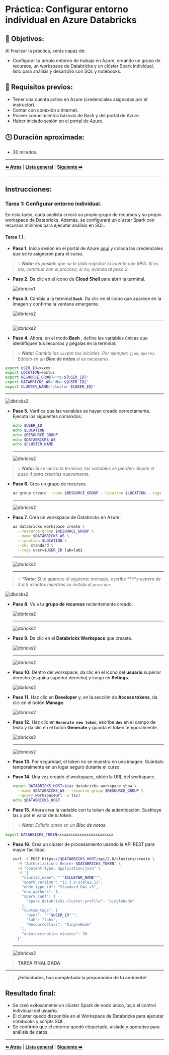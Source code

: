 # Práctica: Configurar entorno individual en Azure Databricks

## 🎯 Objetivos:
Al finalizar la práctica, serás capaz de:
- Configurar tu propio entorno de trabajo en Azure, creando un grupo de recursos, un workspace de Databricks y un clúster Spark individual, listo para análisis y desarrollo con SQL y notebooks.

## 📝 Requisitos previos:

- Tener una cuenta activa en Azure (credenciales asignadas por el instructor).
- Contar con conexión a internet.
- Poseer conocimientos básicos de Bash y del portal de Azure.
- Haber iniciado sesión en el portal de Azure.

## 🕒 Duración aproximada:
- 30 minutos.

---

**[⬅️ Atrás](https://netec-mx.github.io/Custom_NETEC_DBRICKS-DA_INT-Priv/Capítulo4/lab4.html)** | **[Lista general](https://netec-mx.github.io/Custom_NETEC_DBRICKS-DA_INT-Priv/)** | **[Siguiente ➡️](https://netec-mx.github.io/Custom_NETEC_DBRICKS-DA_INT-Priv/Capítulo1/lab1.html)**

---

## Instrucciones:

### Tarea 1: Configurar entorno individual.

En esta tarea, cada analista creará su propio grupo de recursos y su propio workspace de Databricks. Además, se configurará un clúster Spark con recursos mínimos para ejecutar análisis en SQL.

#### Tarea 1.1.

- **Paso 1.** Inicia sesión en el portal de Azure [aquí](https://portal.azure.com/) y coloca las credenciales que se te asignaron para el curso.

> 💡 ***Nota:** Es posible que se te pida registrar la cuenta con MFA. Si es así, continúa con el proceso; si no, avanza al paso 2.*

- **Paso 2.** Da clic en el ícono de **Cloud Shell** para abrir la terminal.

  ![dbricks1](/Custom_NETEC_DBRICKS-DA_INT-Priv/images/lab1/img1.png)

- **Paso 3.** Cambia a la terminal **`Bash`**. Da clic en el ícono que aparece en la imagen y confirma la ventana emergente.

  ![dbricks2](/Custom_NETEC_DBRICKS-DA_INT-Priv/images/lab1/img2.png)
  
  ---
    
  ![dbricks2](/Custom_NETEC_DBRICKS-DA_INT-Priv/images/lab1/img3.png)

- **Paso 4.** Ahora, en el modo **Bash** , define las variables únicas que identifiquen tus recursos y pégalas en la terminal:

> 💡 ***Nota:** Cambia las `xxx`por tus iniciales. Por ejemplo: `jjon`, `mperez`. Edítalo en un **Bloc de notas** si es necesario.*

  ```bash
  export USER_ID=xxxxx
  export LOCATION=eastus
  export RESOURCE_GROUP="rg-${USER_ID}"
  export DATABRICKS_WS="dbw-${USER_ID}"
  export CLUSTER_NAME="cluster-${USER_ID}"
  ```
  
  ---
  
  ![dbricks2](/Custom_NETEC_DBRICKS-DA_INT-Priv/images/lab1/img4.png)

- **Paso 5.** Verifica que las variables se hayan creado correctamente. Ejecuta los siguientes comandos:

  ```bash
  echo $USER_ID
  echo $LOCATION
  echo $RESOURCE_GROUP
  echo $DATABRICKS_WS
  echo $CLUSTER_NAME
  ```
  
  ---
  
  ![dbricks2](/Custom_NETEC_DBRICKS-DA_INT-Priv/images/lab1/img5.png)

> 💡 ***Nota:** Si se cierra la terminal, las variables se pierden. Repite el paso 4 para crearlas nuevamente.*

- **Paso 6.** Crea un grupo de recursos.

  ```bash
  az group create --name $RESOURCE_GROUP --location $LOCATION --tags user=$USER_ID lab=lab1
  ```
  
  ---
  
  ![dbricks2](/Custom_NETEC_DBRICKS-DA_INT-Priv/images/lab1/img6.png)

- **Paso 7.** Crea un workspace de Databricks en Azure:

  ```bash
  az databricks workspace create \
    --resource-group $RESOURCE_GROUP \
    --name $DATABRICKS_WS \
    --location $LOCATION \
    --sku standard \
    --tags user=$USER_ID lab=lab1
  ```
  
  ---
  
  ![dbricks2](/Custom_NETEC_DBRICKS-DA_INT-Priv/images/lab1/img7.png)
  
  ---
  
> 💡 ***Nota:** Si te aparece el siguiente mensaje, escribe **`Y`**y espera de 3 a 5 minutos mientras se instala el `provider`.*
    
  ![dbricks2](/Custom_NETEC_DBRICKS-DA_INT-Priv/images/lab1/img8.png)

- **Paso 8.** Ve a tu **grupo de recursos** recientemente creado.

  ![dbricks2](/Custom_NETEC_DBRICKS-DA_INT-Priv/images/lab1/img9.png)
  
  ---
  
  ![dbricks2](/Custom_NETEC_DBRICKS-DA_INT-Priv/images/lab1/img10.png)

- **Paso 9.** Da clic en el **Databricks Workspace** que creaste.

  ![dbricks2](/Custom_NETEC_DBRICKS-DA_INT-Priv/images/lab1/img11.png)
  
  ---
  
  ![dbricks2](/Custom_NETEC_DBRICKS-DA_INT-Priv/images/lab1/img12.png)

- **Paso 10.** Dentro del workspace, da clic en el ícono del **usuario** superior derecho (esquina superior derecha) y luego en **Setings**.

  ![dbricks2](/Custom_NETEC_DBRICKS-DA_INT-Priv/images/lab1/img13.png)

- **Paso 11.** Haz clic en **Developer** y, en la sección de **Access tokens**, da clic en el botón **Manage**.

  ![dbricks2](/Custom_NETEC_DBRICKS-DA_INT-Priv/images/lab1/img14.png)

- **Paso 12.** Haz clic en **`Generate new token`**, escribe **`dev`** en el campo de texto y da clic en el botón **Generate** y guarda el token temporalmente.

  ![dbricks2](/Custom_NETEC_DBRICKS-DA_INT-Priv/images/lab1/img15.png)
  
  ---
  
  ![dbricks2](/Custom_NETEC_DBRICKS-DA_INT-Priv/images/lab1/img16.png)

- **Paso 13.** Por seguridad, el token no se muestra en una imagen. Guárdalo temporalmente en un lugar seguro durante el curso.

- **Paso 14.** Una vez creado el workspace, obtén la URL del workspace.

  ```bash
  export DATABRICKS_HOST=$(az databricks workspace show \
    --name $DATABRICKS_WS --resource-group $RESOURCE_GROUP \
    --query workspaceUrl -o tsv)
  echo $DATABRICKS_HOST
  ```

- **Paso 15.** Ahora crea la variable con tu token de autenticación. Sustituye las x por el valor de tu token.

> 💡 ***Nota:** Edítalo antes en un **Bloc de notas**.*

  ```bash
  export DATABRICKS_TOKEN=xxxxxxxxxxxxxxxxxxxxxxxx
  ```

- **Paso 16.** Crea un clúster de procesamiento usando la API REST para mayor facilidad.

  ```bash
  curl -X POST https://$DATABRICKS_HOST/api/2.0/clusters/create \
    -H "Authorization: Bearer $DATABRICKS_TOKEN" \
    -H "Content-Type: application/json" \
    -d '{
      "cluster_name": "'"$CLUSTER_NAME"'",
      "spark_version": "13.3.x-scala2.12",
      "node_type_id": "Standard_D4s_v3",
      "num_workers": 1,
      "spark_conf": {
        "spark.databricks.cluster.profile": "singleNode"
      },
      "custom_tags": {
        "user": "'"$USER_ID"'",
        "lab": "labs",
        "ResourceClass": "SingleNode"
      },
      "autotermination_minutes": 30
    }'
  ```
  
  ---
  
  ![dbricks2](/Custom_NETEC_DBRICKS-DA_INT-Priv/images/lab1/img17.png)

> **TAREA FINALIZADA**

---

> **¡Felicidades, has completado la preparación de tu ambiente!**

## Resultado final:

- Se creó exitosamente un clúster Spark de nodo único, bajo el control individual del usuario.
- El clúster quedó disponible en el Workspace de Databricks para ejecutar notebooks y scripts SQL.
- Se confirmó que el entorno quedó etiquetado, aislado y operativo para análisis de datos.

---

**[⬅️ Atrás](https://netec-mx.github.io/Custom_NETEC_DBRICKS-DA_INT-Priv/Capítulo4/lab4.html)** | **[Lista general](https://netec-mx.github.io/Custom_NETEC_DBRICKS-DA_INT-Priv/)** | **[Siguiente ➡️](https://netec-mx.github.io/Custom_NETEC_DBRICKS-DA_INT-Priv/Capítulo1/lab1.html)**
